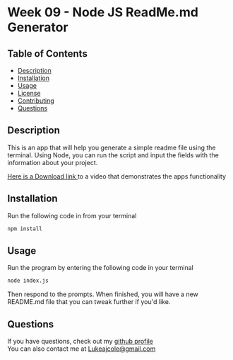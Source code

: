 # Week 09 - Node JS ReadMe.md Generator
## Table of Contents
- [Description](#description)  
- [Installation](#installation)  
- [Usage](#usage)  
- [License](#license)  
- [Contributing](#contributing)   
- [Questions](#questions)  
## Description
This is an app that will help you generate a simple readme file using the terminal. Using Node, you can run the script and input the fields with the information about your project.

[Here is a Download link ](https://drive.google.com/uc?id=1Gvp4pEsboITpGa7dX5EnmDPuYJhFXx-A&export=download)to a video that demonstrates the apps functionality

## Installation
Run the following code in from your terminal
```bash
npm install
```
## Usage
Run the program by entering the following code in your terminal
```bash
node index.js
```
Then respond to the prompts. When finished, you will have a new README.md file that you can tweak further if you'd like.
## Questions
If you have questions, check out my [github profile](https://github.com/Lukeajcole)
          <br />You can also contact me at Lukeajcole@gmail.com
